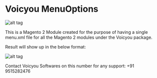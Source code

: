 # Voicyou MenuOptions

![alt tag](http://voicyou.in/images/menuoptions/logo.png)

This is a Magento 2 Module created for the purpose of having a single menu.xml file for all the Magento 2 modules under the Voicyou package.

Result will show up in the below format:


![alt tag](http://voicyou.in/images/menuoptions/menuoptions.png)

Contact Voicyou Softwares on this number for any support: +91 9515282476
